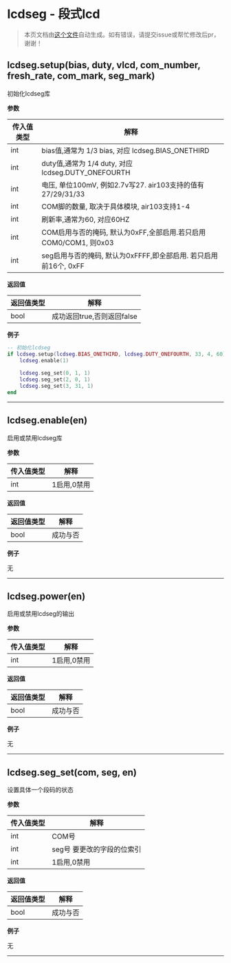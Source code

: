 # lcdseg - 段式lcd

> 本页文档由[这个文件](https://gitee.com/openLuat/LuatOS/tree/master/luat/modules/luat_lib_lcdseg.c)自动生成。如有错误，请提交issue或帮忙修改后pr，谢谢！

## lcdseg.setup(bias, duty, vlcd, com_number, fresh_rate, com_mark, seg_mark)

初始化lcdseg库

**参数**

|传入值类型|解释|
|-|-|
|int|bias值,通常为 1/3 bias, 对应 lcdseg.BIAS_ONETHIRD|
|int|duty值,通常为 1/4 duty, 对应 lcdseg.DUTY_ONEFOURTH|
|int|电压, 单位100mV, 例如2.7v写27. air103支持的值有 27/29/31/33|
|int|COM脚的数量, 取决于具体模块, air103支持1-4|
|int|刷新率,通常为60, 对应60HZ|
|int|COM启用与否的掩码, 默认为0xFF,全部启用.若只启用COM0/COM1, 则0x03|
|int|seg启用与否的掩码, 默认为0xFFFF,即全部启用. 若只启用前16个, 0xFF|

**返回值**

|返回值类型|解释|
|-|-|
|bool|成功返回true,否则返回false|

**例子**

```lua
-- 初始化lcdseg
if lcdseg.setup(lcdseg.BIAS_ONETHIRD, lcdseg.DUTY_ONEFOURTH, 33, 4, 60) then
    lcdseg.enable(1)
    
    lcdseg.seg_set(0, 1, 1)
    lcdseg.seg_set(2, 0, 1)
    lcdseg.seg_set(3, 31, 1)
end

```

---

## lcdseg.enable(en)

启用或禁用lcdseg库

**参数**

|传入值类型|解释|
|-|-|
|int|1启用,0禁用|

**返回值**

|返回值类型|解释|
|-|-|
|bool|成功与否|

**例子**

无

---

## lcdseg.power(en)

启用或禁用lcdseg的输出

**参数**

|传入值类型|解释|
|-|-|
|int|1启用,0禁用|

**返回值**

|返回值类型|解释|
|-|-|
|bool|成功与否|

**例子**

无

---

## lcdseg.seg_set(com, seg, en)

设置具体一个段码的状态

**参数**

|传入值类型|解释|
|-|-|
|int|COM号|
|int|seg号 要更改的字段的位索引|
|int|1启用,0禁用|

**返回值**

|返回值类型|解释|
|-|-|
|bool|成功与否|

**例子**

无

---

